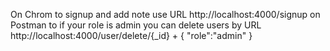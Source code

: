 On Chrom to signup and add note use URL  http://localhost:4000/signup
on Postman to if your role is admin you can delete users by URL http://localhost:4000/user/delete/{_id} +
{
    "role":"admin"
}
